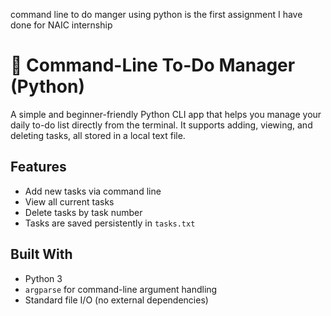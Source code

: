 command line to do manger using python is the first assignment I have done for NAIC internship
# 📝 Command-Line To-Do Manager (Python)

A simple and beginner-friendly Python CLI app that helps you manage your daily to-do list directly from the terminal. It supports adding, viewing, and deleting tasks, all stored in a local text file.

## Features
- Add new tasks via command line
- View all current tasks
- Delete tasks by task number
- Tasks are saved persistently in `tasks.txt`

## Built With
- Python 3
- `argparse` for command-line argument handling
- Standard file I/O (no external dependencies)

